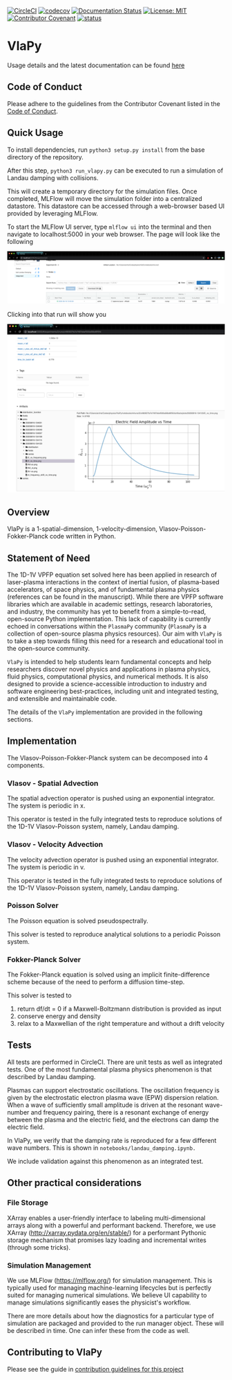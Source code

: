 [![CircleCI](https://circleci.com/gh/joglekara/VlaPy.svg?style=shield)](https://circleci.com/gh/joglekara/VlaPy)
[![codecov](https://codecov.io/gh/joglekara/VlaPy/branch/master/graph/badge.svg)](https://codecov.io/gh/joglekara/VlaPy)
[![Documentation Status](https://readthedocs.org/projects/vlapy/badge/?version=latest)](https://vlapy.readthedocs.io/en/latest/?badge=latest)
[![License: MIT](https://img.shields.io/badge/License-MIT-yellow.svg)](https://opensource.org/licenses/MIT)
[![Contributor Covenant](https://img.shields.io/badge/Contributor%20Covenant-v2.0%20adopted-ff69b4.svg)](CODE_OF_CONDUCT.md)
[![status](https://joss.theoj.org/papers/c2b3924d7868d7bd8472c6deb011cfcc/status.svg)](https://joss.theoj.org/papers/c2b3924d7868d7bd8472c6deb011cfcc)
# VlaPy

Usage details and the latest documentation can be found [here](https://vlapy.readthedocs.io/en/latest/)

## Code of Conduct
Please adhere to the guidelines from the Contributor Covenant listed in the [Code of Conduct](CODE_OF_CONDUCT.md).

## Quick Usage
To install dependencies, run ``python3 setup.py install`` from the base directory of the repository.

After this step, ``python3 run_vlapy.py`` can be executed to run a simulation of Landau damping with collisions.

This will create a temporary directory for the simulation files. Once completed, MLFlow will move the simulation folder into a centralized datastore. This datastore can be accessed through a web-browser based UI provided by leveraging MLFlow.

To start the MLFlow UI server, type ``mlflow ui`` into the terminal and then navigate to localhost:5000 in your web browser. The page will look like the following

![MLFlow UI](notebooks/screenshots_for_example/ui.png)

Clicking into that run will show you

![MLFlow damping](notebooks/screenshots_for_example/damping.png)
## Overview
VlaPy is a 1-spatial-dimension, 1-velocity-dimension, Vlasov-Poisson-Fokker-Planck code written in Python. 

## Statement of Need
The 1D-1V VPFP equation set solved here has been applied in research of laser-plasma interactions in the context of 
inertial fusion, of plasma-based accelerators, of space physics, and of fundamental plasma physics (references 
can be found in the manuscript).  While there are VPFP software libraries which are available in academic settings, 
research laboratories, and industry, the community has yet to benefit from a simple-to-read, open-source Python 
implementation. This lack of capability is currently echoed in conversations within the ``PlasmaPy`` community 
(``PlasmaPy`` is a collection of open-source plasma physics resources). Our aim with ``VlaPy`` is to take a step 
towards filling this need for a research and educational tool in the open-source community.

``VlaPy`` is intended to help students learn fundamental concepts and help researchers discover novel physics and 
applications in plasma physics, fluid physics, computational physics, and numerical methods.  It is also designed to 
provide a science-accessible introduction to industry and software engineering best-practices, including unit and 
integrated testing, and extensible and maintainable code. 

The details of the ``VlaPy`` implementation are provided in the following sections. 

## Implementation
The Vlasov-Poisson-Fokker-Planck system can be decomposed into 4 components.

### Vlasov - Spatial Advection
The spatial advection operator is pushed using an exponential integrator. The system is periodic in x. 

This operator is tested in the fully integrated tests to reproduce solutions of the 
1D-1V Vlasov-Poisson system, namely, Landau damping.

### Vlasov - Velocity Advection
The velocity advection operator is pushed using an exponential integrator. The system is periodic in v.

This operator is tested in the fully integrated tests to reproduce solutions of the 
1D-1V Vlasov-Poisson system, namely, Landau damping.

 
### Poisson Solver
The Poisson equation is solved pseudospectrally. 

This solver is tested to reproduce analytical solutions to a periodic Poisson system.


### Fokker-Planck Solver
The Fokker-Planck equation is solved using an implicit finite-difference scheme because of the need to perform a 
diffusion time-step. 

This solver is tested to 
1) return df/dt = 0 if a Maxwell-Boltzmann distribution is provided as input 
2) conserve energy and density
3) relax to a Maxwellian of the right temperature and without a drift velocity

## Tests
All tests are performed in CircleCI. There are unit tests as well as integrated tests.
One of the most fundamental plasma physics phenomenon is that described by Landau damping. 

Plasmas can support electrostatic oscillations. The oscillation frequency is given by the electrostatic electron 
plasma wave (EPW) dispersion relation. When a wave of sufficiently small amplitude is driven at the resonant 
wave-number and frequency pairing, there is a resonant exchange of energy between the plasma and the electric field, 
and the electrons can damp the electric field.

In VlaPy, we verify that the damping rate is reproduced for a few different wave numbers. 
This is shown in `notebooks/landau_damping.ipynb.`

We include validation against this phenomenon as an integrated test.

## Other practical considerations
### File Storage
XArray enables a user-friendly interface to labeling multi-dimensional arrays along with a powerful and performant
backend. Therefore, we use XArray (http://xarray.pydata.org/en/stable/) for a performant Pythonic storage mechanism 
that promises lazy loading and incremental writes (through some tricks).

### Simulation Management
We use MLFlow (https://mlflow.org/) for simulation management. This is typically used for managing machine-learning
lifecycles but is perfectly suited for managing numerical simulations. We believe UI capability to manage simulations
significantly eases the physicist's workflow. 

There are more details about how the diagnostics for a particular type of simulation are packaged and provided to
the run manager object. These will be described in time. One can infer these from the code as well. 

## Contributing to VlaPy
Please see the guide in [contribution guidelines for this project](CONTRIBUTING.md)
